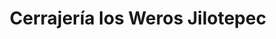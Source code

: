 ---
title: "Cerrajería los Weros Jilotepec"
url: /jilotepec/cerrajeria-los-weros-jilotepec/
shop: cerrajero
---